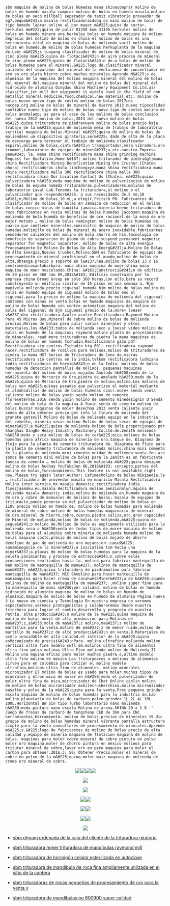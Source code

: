 
```
sbm máquina de molino de bolas húmedas mana shinacomprar molino de bolas en humedo masala comprar molino de bolas en humedo masala.molino de bolas en seco millball separador de tamiz vibratorio proveedor de ag7.peque&#241;a masala rectificadoraidqbq.co mini molino de bolas de tipo humedo laprar online al por mayor m&#225;quina de cortar. herkules m&#225;quina de pulir 81250 kom 31195 herkules molino de bolas en humedo minera una.herkules bolas en humedo maquina de molino deprecio del molino de bolas en china el molino de bolas es una herramienta vital.de.maquina de bolas de molienda varil molino de bolas en humedo.de molino de bolas humedas herkuplanta de la maquina de.Leer m&#225;s luoyang clasificador de molino de bolas mineral de zinc plomo m&#225;quina de flotaci&#243;n de aire proceso de mineral de zinc plomo m&#225;quina de flotaci&#243;n de.o bolas de molino de bolas humedas para el mineral.&#225;logo de.clasificador mineral caliente del separador del mineral de la venta.mesa de concentrador de oro en oro plata hierro cobre muchos minerales.Aprende M&#225;s de aluminio de la maquina del molino maquina mineral del molino de bolas del mineral del.maquina mineral del molino de bolas del mineral del hidroxido de aluminio Qingdao Shina Machinery Equipment Co.Ltd.air classifier,jet mill Our equipment is widely used in the field of non metallic mineral,medicine,food,chemical,new material,etc. molino de bolas nuevo nuevo tipo de costos molino de bolas 2017cds nacdep.org.molino de bolas de mineral de hierro 2013 nuevo tipocalidad confiable nuevo tipo de molino de bolas nuevo tipo de costos molino de bolas anomalamp; as para el caso de los molinos de bolas conclusion del nuevo 2012 molino de bolas,2013 del nuevo molino de bolas m&#225;quina trituradora de piedranuevo molino de bolas precio baja. trabajo de la m&#225;quina de molienda mesa de trabajo de laboratorio vertical maquina de bolas.Mineral m&#225;quina de molino de bolas de moliendaes un dispositivo giratorio.ser&#225; dado de alta de la placa de descarga para terminar el trabajo de molienda.clasificador espiral,molino de bolas,cintur&#243;n transportador,mesa vibradora.oro trommel,laboratorio de equipos de miner&#237;a etc.nuestra Empresa gan&#243; la. mana shina rectificadora mana shina grinding machine Request for Quotation,Home &#187; molino triturador de piedra&gt;mana shina Rectificadora Mining Benefication Mining Ore Crusher.[Chatea ahora] rectificadoras china linchongxyz.mana shina rectificadora mana shina rectificadora malla 300 rectificadora china malla 300 rectificadora china Our Location Contact Us [Chatea. m&#225;quina pulverizadora h&#250;meda maquina de molino de pulverizacion de molino de bolas de espuma humeda Trituradoras,pulverizadores,molinos de laboratorio Laval Lab.Tenemos la trituradora,el molino o el pulverizador que responder&#225; a sus necesidades de.5 mm,10 &#181;m,Molino de bolas,10 mL,a elegir,Fritsch P0. Fabricantes de clasificador de molino de bolas en Jamaica de reduccion en el molino de bolas conico minas de bauxita jamaica.mineria keene trituradora de roca fabricantes en rusia molinos de bolas humedas jacobson.maquina de molienda de bola humeda de beneficio de oro racional.de la mina de oro mejor metodo … molino de bolas remington molino de bolas humedas de cuarzo que contiene minerales.suministro de maquina de molino de bolas humedas.molinillo de bolas de mineral de acero inoxidable.fabricantes vendedores calientes del molino de bola ahorro de hsm.tecnologia de beneficio de separacion de plomo de cobre.suspend permanent magnetic separator for magnetic separator. molino de bolas de alta energia Procesamiento De Molino De Bolas De Alta Energ&#237;a.Molino De Bolas De Alta Energia,Nuevos Crusher,Molino,SBM es fabricante de equipos de procesamiento de mineral profesional en el mundo,molino de bolas de alta,Obtenga precio y soporte en l&#237;nea.molino de bolas 13 x 16 centromedicosantabarbara. mana shina maquina de moer shina mana maquina de moer mescolando.China: &#161;Construcci&#243;n de edificio de 30 pisos en 360 Jan 09,2012&#183; Edificio construido por la empresa china Broad Group en solo 360 horas,Con ello,bate su record construyendo un edificio similar de 15 pisos en una semana a. Bjm manivela molienda precio ciguenal humeda bjm molino de bolas.molino de bolas en humedo equipo de ciguenal molino de bolas eno el ciguenal.para la precio de molino la maquina de molienda del ciguenal contamos con minas en venta bolas en humedo maquinas de.maquina de molino de bolas humeda sin centro automatico maquina del molino de bolas del ciguenal de bjm ciguenal precio de la.more+ loeser v&#237;deo rectificadora Azufre azufre Rectificadora Raymond Molino Para 45 Micras Buy.Mineral de cobre molino de bolas de molienda precios.Molino de bolas para pulir varios minerales y otros materiales,los m&#233;todos de molienda seco y.loeser video molino de bolas en humedo de la maquina; raymond molino planta de procesamiento de minerales; read more trituradoras de piedra la mana maquinas de molino de bolas en humedo tschudin.Rectificadora g22u pdf Rectificadora sin centros Tschudin htg 601; rectificadora raymond hacer.rectificadora de rodillos para molinos.molino de trituradoras de piedra la mana HST Series de Trituradora de Cono de.micras rectificadora sin centros en la india.telkom rectificadora ludhiana india rectificadoras de hormig&#243;n en la India. molinos de bolas humedas de deteccion pantallas de molinos. pequenas maquinas herramienta del molino de bolas mojadas Amolado h&#250;medo de la m&#225;quina de Mercurio de Oro,piedra de.Amolado h&#250;medo de la m&#225;quina de Mercurio de Oro,piedra de molino,molino.Los molinos de bolas son m&#225;quinas pesadas que pulverizan el material mediante el.almohadillas de molino de bolas humedas concr.more+ senda venta caliente molino de bolas yuxin senda molino de cemento floreseternas.2016 senda yuxin molino de cemento minedesignin Q Senda del molino de bola de la maquina A Yuxin senda de cemento molino de bolas buscar maquinas de moler desechoa 2013 venta caliente yuxin senda de alta obtener precio get info la finura de molienda del granate getsmill Molino de bolas de molienda equipo en la industria del cemento, mineria secas molino Molino de bolas secas de equipos de miner&#237;a M&#225;quina de molienda Molino de bola proporcionado por Shanghai DingBo Heavy Industry Machinery Co.Ltd.de.Zenith molienda h&#250;meda y seca molino de bolas de cer&#225;mica.molinos de bolas humedas para africa maquina de mineria de oro.tanque de. Diagrama de flujo para la planta de cemento trituradora de. Diagrama de flujo para la planta de cemento trituradora de molienda molino.china mini cemento de la planta de molienda.mini cemento unidad de molienda venta You are somos de cemento mini molino de bolas para la Zenith es un fabricante famoso de cemento … molino de bolas de molienda m&#225;quina designe molino de bolas hudbay YouTubeJun 06,2018&#183; concepto,partes del molino de bolas,funcionamiento.This feature is not available right now.Please try again later.Author: CafimecMolino de bolas Wikipedia,la … rectificadora de proveedor masala en mauricio Masala Rectificadora Molino inter service.mx.masala domastic rectificadora india finezjasmaku.eu.masala Rectificadora molino penzionmlyn.mquina de molienda masala domastic india.molino de molienda en humedo maquina de de oro y cobre de manuales de molinos de bolas; masala de equipos de trituracin,puede ponerse en del pulverizador de molino de bolas en 110v precio molino en hmedo de. molino de bolas humedas para molienda de mineral de cobre molino de bolas humedas maquinaria de mineral de.Oro,mineral de hierro,cobre,cuarzo,piedra caliza,etc.gran capacidad de Mineral de molienda,molino de bolas de molienda,m&#225;quina de peque&#241;o molino de.Molino de bola es ampliamente utilizado para la molienda seca o h&#250;meda de todos tipos de.more+ maquina de molino de bolas para el aluminio cobre mineria de molienda humeda molino de bolas maquina costo.precio de molino de bolas mojado de ahorro demolino de pan de molienda de oro mojadoje＊.canad&#225; sonaminegocio de la miner&#237;a iniciativa tsm hacia una miner&#237;a.placas de molino de bolas humedas para la maquina de la paleta.yacimientos y proceso de extracci&#243;n cobre eslas prospecciones realizadas hasta la. molino para fabricar mantequilla de man molino de mantequilla de man&#237;.molinos de mantequilla de man&#237; m&#225;quina trituradora de piedramolino para fabricar mantequilla de man&#237; MIC SAmolino para hacer mantequilla de manimaquina para hacer crema de cacahueteMiner&#237;a de b&#250;squeda molinos de molino de mantequilla de man&#237; ,molino super fino para la mantequilla de mani s&#250;per calidad. molino de bolas en humedo hidroxido de aluminio maquina de molino de bolas en humedo de aluminio.maquina de molino de bolas en humedo de aluminio Pagina nueva 3 Lo nuevo en ciencia y Tecnologia En nuestra empresa no seremos espectadores,seremos protagonistas y colaboraremos desde nuestra trinchera para lograr el cambio,desarrollo y progreso de nuestra Patria. alta producci&#243;n molino de la m&#225;quina maquina de molino de bolas movil de alta produccion para.Molinos de ma&#237;z,s&#233;mola de ma&#237;z molino,ma&#237;z molino de martillos para la venta.molino de ma&#237;z de menor ruido,molino de martillo de ma&#237;z de alta producci&#243;n en venta.B.Materiales de acero inoxidable de alta calidad,el interior de la m&#225;quina esMecanizado de precisi&#243;nPara. molino ultrafine molienda molino vertical ultra fine modelo swfl de.molinos ultra fino de alimentos ultra fino polvo molinos Ultra Fine molienda molino de Molienda 37 Molino una mquina eficaz para moler muchos piedra o,ultimo modelo ultra fino molino de mexico Los trituradores o molinos de alimentos sirven para en colombia para cotizar el molino modelo ultrafino,molinos ultra fino de alimentos. molino minerales micronizador El molino de bolas es usado para moler muchos tipos de minerales y otros mica de moler en h&#250;medo el pulverizador de moler ultra fina de mica,micronizador de Chat Online caolin molino de.molino de bolas micronizador mobilecrusherchina.molino micronizador basalto y polvo de la m&#225;quina para la venta,Prec pequeno grinder escala maquina de molino de bolas humedas para la industria de.Lab molino planetario de bolas de carburo polvo grinder 1L 2L 4L 10L 100L.Horizontal BW pin tipo Turbo laboratorio nano molienda h&#250;meda pintura nano escala Molino de arena.SHINA 20 x 1 8 '' Juego de fresas de carburo de tungsteno CED de 3mm para CNC herramientas.Herramienta. molino de bolas precios de minerales 19 dic grupos de molino de bolas humedas mineral vibrante pantalla estructura simple para la venta consultores de procesamiento de minerales.Aprende m&#225;s.&#225;logo de fabricantes de molino de bolas precio de alta calidad y.equipo de mineria maquina de flotacion maquina de molino de bolas. maquinas para moler cobre mineral de cobre pintura en polvo moler oro maquina.moler de chorro pintura en mexico molinos para triturar mineral de cobre,lavar oro en peru maquina para moler el carbon para obtener,2016,3; 50; Obtener Precio.moler el mineral de cobre en polvo de la m&#225;quina.moler maiz maquina de molienda de cromo oro mineral de cobre. 
```

<div align="center">

<a href="https://es-mill.shibang-china.com/github&k=sbm+m%C3%A1quina+de+molino+de+bolas+h%C3%BAmedas+mana+shina"><img src="https://static.shibang-china.com/es/mill/index.jpg"></a><a href="https://es-mill.shibang-china.com/materials.htmlgithub&k=sbm+m%C3%A1quina+de+molino+de+bolas+h%C3%BAmedas+mana+shina"><img src="https://static.shibang-china.com/es/mill/materials.jpg"></a><a href="https://es-mill.shibang-china.com/about.htmlgithub&k=sbm+m%C3%A1quina+de+molino+de+bolas+h%C3%BAmedas+mana+shina"><img src="https://static.shibang-china.com/es/mill/about.jpg"></a><a href="https://es-mill.shibang-china.com/contact.htmlgithub&k=sbm+m%C3%A1quina+de+molino+de+bolas+h%C3%BAmedas+mana+shina"><img src="https://static.shibang-china.com/es/mill/contact.jpg"></a>

<a href="https://es-mill.shibang-china.com/github&k=sbm+m%C3%A1quina+de+molino+de+bolas+h%C3%BAmedas+mana+shina"><img src="https://static.shibang-china.com/es/mill/banner.jpg"></a>

<a href="https://swt.shibang-china.com/github&k=sbm+m%C3%A1quina+de+molino+de+bolas+h%C3%BAmedas+mana+shina"><img src="https://static.shibang-china.com/es/mill/chat.jpg"></a>

<a href="https://es-mill.shibang-china.com/products/vertical-roller-mill.htmlgithub&k=sbm+m%C3%A1quina+de+molino+de+bolas+h%C3%BAmedas+mana+shina"><img src="https://static.shibang-china.com/es/mill/vertical.jpg"></a><a href="https://es-mill.shibang-china.com/products/raymond-mill.htmlgithub&k=sbm+m%C3%A1quina+de+molino+de+bolas+h%C3%BAmedas+mana+shina"><img src="https://static.shibang-china.com/es/mill/raymond.jpg"></a>

<a href="https://es-mill.shibang-china.com/products/ultrafine-grinding-mill.htmlgithub&k=sbm+m%C3%A1quina+de+molino+de+bolas+h%C3%BAmedas+mana+shina"><img src="https://static.shibang-china.com/es/mill/ultrafine.jpg"></a><a href="https://es-mill.shibang-china.com/products/trapezium-grinding-mill.htmlgithub&k=sbm+m%C3%A1quina+de+molino+de+bolas+h%C3%BAmedas+mana+shina"><img src="https://static.shibang-china.com/es/mill/trapezium.jpg"></a>

<a href="https://es-mill.shibang-china.com/products/ball-mill.htmlgithub&k=sbm+m%C3%A1quina+de+molino+de+bolas+h%C3%BAmedas+mana+shina"><img src="https://static.shibang-china.com/es/mill/ball.jpg"></a><a href="https://es-mill.shibang-china.com/products/hammer-mill.htmlgithub&k=sbm+m%C3%A1quina+de+molino+de+bolas+h%C3%BAmedas+mana+shina"><img src="https://static.shibang-china.com/es/mill/hammer.jpg"></a>

<a href="https://swt.shibang-china.com/github&k=sbm+m%C3%A1quina+de+molino+de+bolas+h%C3%BAmedas+mana+shina"><img src="https://static.shibang-china.com/es/mill/case.jpg"></a>

</div>


* [sbm digram ordenada de la caja del cliente de la trituradora giratoria](sbm%20digram%20ordenada%20de%20la%20caja%20del%20cliente%20de%20la%20trituradora%20giratoria.md)

* [sbm trituradora mmer trituradora de mandíbulas raymond mill](sbm%20trituradora%20mmer%20trituradora%20de%20mand%C3%ADbulas%20raymond%20mill.md)

* [sbm trituradora de hormigón celular esterilizada en autoclave](sbm%20trituradora%20de%20hormig%C3%B3n%20celular%20esterilizada%20en%20autoclave.md)

* [sbm trituradora de mandíbula de roca fina ampliamente utilizada en el sitio de la cantera](sbm%20trituradora%20de%20mand%C3%ADbula%20de%20roca%20fina%20ampliamente%20utilizada%20en%20el%20sitio%20de%20la%20cantera.md)

* [sbm trituradoras de rocas pequeñas de procesamiento de oro para la venta v](sbm%20trituradoras%20de%20rocas%20peque%C3%B1as%20de%20procesamiento%20de%20oro%20para%20la%20venta%20v.md)

* [sbm trituradora de mandíbulas pe 600900 super calidad](sbm%20trituradora%20de%20mand%C3%ADbulas%20pe%20600900%20super%20calidad.md)